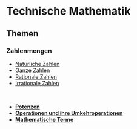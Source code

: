 # Technische Mathematik

## Themen

### Zahlenmengen
+ [Natürliche Zahlen](/Jahr%201/M/Zahlenmengen/Natürliche%20Zahlen.md)
+ [Ganze Zahlen](/Jahr%201/M/Zahlenmengen/Ganze%20Zahlen.md)
+ [Rationale Zahlen](/Jahr%201/M/Zahlenmengen/Rationale%20Zahlen.md)
+ [Irrationale Zahlen](/Jahr%201/M/Zahlenmengen/Irrationale%20Zahlen.md)

<br />

+ **[Potenzen](/Jahr%201/M/Potenzen.md)**
+ **[Operationen und ihre Umkehroperationen](/Jahr%201/M/Operationen%20und%20ihre%20Umkehroperationen.md)**
+ **[Mathematische Terme](/Jahr%201/M/Mathematische%20Terme.md)**